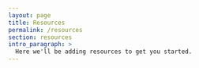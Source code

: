 ```yaml
---
layout: page
title: Resources
permalink: /resources
section: resources
intro_paragraph: >
  Here we'll be adding resources to get you started.
---
```

